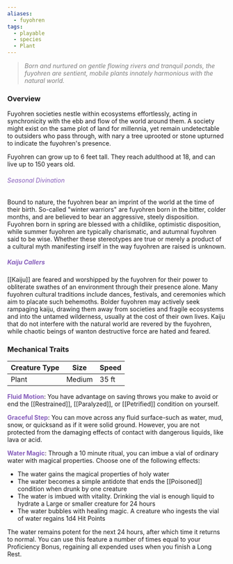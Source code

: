 ```yaml
---
aliases:
  - fuyohren
tags:
  - playable
  - species
  - Plant
---
```

> *<span style="color:rgb(125, 125, 125)">Born and nurtured on gentle flowing rivers and tranquil ponds, the fuyohren are sentient, mobile plants innately harmonious with the natural world.</span>* 

### Overview

Fuyohren societies nestle within ecosystems effortlessly, acting in synchronicity with the ebb and flow of the world around them. A society might exist on the same plot of land for millennia, yet remain undetectable to outsiders who pass through, with nary a tree uprooted or stone upturned to indicate the fuyohren's presence.

Fuyohren can grow up to 6 feet tall. They reach adulthood at 18, and can live up to 150 years old.

###### <span style="color:rgb(134, 93, 187)">Seasonal Divination</span>

Bound to nature, the fuyohren bear an imprint of the world at the time of their birth. So-called "winter warriors" are fuyohren born in the bitter, colder months, and are believed to bear an aggressive, steely disposition. Fuyohren born in spring are blessed with a childlike, optimistic disposition, while summer fuyohren are typically charismatic, and autumnal fuyohren said to be wise. Whether these stereotypes are true or merely a product of a cultural myth manifesting irself in the way fuyohren are raised is unknown.

##### <span style="color:rgb(134, 93, 187)">Kaiju Callers</span>

[[Kaiju]] are feared and worshipped by the fuyohren for their power to obliterate swathes of an environment through their presence alone. Many fuyohren cultural traditions include dances, festivals, and ceremonies which aim to placate such behemoths. Bolder fuyohren may actively seek rampaging kaiju, drawing them away from societies and fragile ecosystems and into the untamed wilderness, usually at the cost of their own lives. Kaiju that do not interfere with the natural world are revered by the fuyohren, while chaotic beings of wanton destructive force are hated and feared.

### Mechanical Traits

| Creature Type | Size   | Speed |
| ------------- | ------ | ----- |
| Plant         | Medium | 35 ft |

**<span style="color:rgb(134, 93, 187)">Fluid Motion</span>**: You have advantage on saving throws you make to avoid or end the [[Restrained]], [[Paralyzed]], or [[Petrified]] condition on yourself.

**<span style="color:rgb(134, 93, 187)">Graceful Step</span>**: You can move across any fluid surface-such as water, mud, snow, or quicksand as if it were solid ground. However, you are not protected from the damaging effects of contact with dangerous liquids, like lava or acid.

**<span style="color:rgb(134, 93, 187)">Water Magic</span>**: Through a 10 minute ritual, you can imbue a vial of ordinary water with magical properties. Choose one of the following effects:

- ﻿﻿The water gains the magical properties of holy water
- ﻿﻿The water becomes a simple antidote that ends the [[Poisoned]] condition when drunk by one creature
- ﻿﻿The water is imbued with vitality. Drinking the vial is enough liquid to hydrate a Large or smaller creature for 24 hours
- ﻿﻿The water bubbles with healing magic. A creature who ingests the vial of water regains 1d4 Hit Points

The water remains potent for the next 24 hours, after which time it returns to normal. You can use this feature a number of times equal to your Proficiency Bonus, regaining all expended uses when you finish a Long Rest.